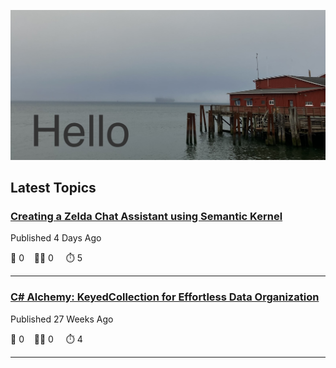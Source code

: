 ![Hello!](https://github.com/mjamesharmon/mjamesharmon/blob/main/assets/img/hello.jpg?raw=true)
## Latest Topics
### [Creating a Zelda Chat Assistant using Semantic Kernel](https://dev.to/mjamesharmon/creating-a-zelda-chat-assistant-using-semantic-kernel-47ii)

Published 4 Days Ago

  💬 0 &nbsp;&nbsp; 👍🏻 0 &nbsp; &nbsp; ⏱️ 5

---
### [C# Alchemy: KeyedCollection for Effortless Data Organization](https://dev.to/mjamesharmon/c-alchemy-keyedcollection-for-effortless-data-organization-4bi)

Published 27 Weeks Ago

  💬 0 &nbsp;&nbsp; 👍🏻 0 &nbsp; &nbsp; ⏱️ 4

---

